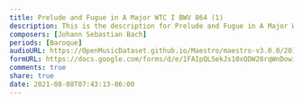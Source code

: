 ```yaml
---
title: Prelude and Fugue in A Major WTC I BWV 864 (1)
description: This is the description for Prelude and Fugue in A Major WTC I BWV 864 by Johann Sebastian Bach
composers: [Johann Sebastian Bach]
periods: [Baroque]
audioURL: https://OpenMusicDataset.github.io/Maestro/maestro-v3.0.0/2015/MIDI-Unprocessed_R1_D2-13-20_mid--AUDIO-from_mp3_16_R1_2015_wav--1.midi
formURL: https://docs.google.com/forms/d/e/1FAIpQLSekJs10xQDW28rqWnDowifTTOeQB7eNzNrdJ8Rrm_ELjOuWLw/viewform
comments: true
share: true
date: 2021-08-08T07:43:13-06:00
---
```

